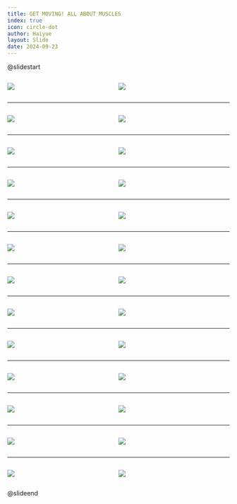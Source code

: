 ```yaml
---
title: GET MOVING! ALL ABOUT MUSCLES
index: true
icon: circle-dot
author: Haiyue
layout: Slide
date: 2024-09-23
---
```

 
@slidestart

<div style="display:flex">
<div style="flex:1">

![](https://raw.githubusercontent.com/yclord/reading/refs/heads/master/english/Level-U/GET%20MOVING!%20ALL%20ABOUT%20MUSCLES/001.webp)
</div>
<div style="flex:1">

![](https://raw.githubusercontent.com/yclord/reading/refs/heads/master/english/Level-U/GET%20MOVING!%20ALL%20ABOUT%20MUSCLES/002.webp)
</div>
</div>

---

<div style="display:flex">
<div style="flex:1">

![](https://raw.githubusercontent.com/yclord/reading/refs/heads/master/english/Level-U/GET%20MOVING!%20ALL%20ABOUT%20MUSCLES/003.webp)
</div>
<div style="flex:1">

![](https://raw.githubusercontent.com/yclord/reading/refs/heads/master/english/Level-U/GET%20MOVING!%20ALL%20ABOUT%20MUSCLES/004.webp)
</div>
</div>

---

<div style="display:flex">
<div style="flex:1">

![](https://raw.githubusercontent.com/yclord/reading/refs/heads/master/english/Level-U/GET%20MOVING!%20ALL%20ABOUT%20MUSCLES/005.webp)
</div>
<div style="flex:1">

![](https://raw.githubusercontent.com/yclord/reading/refs/heads/master/english/Level-U/GET%20MOVING!%20ALL%20ABOUT%20MUSCLES/006.webp)
</div>
</div>

---

<div style="display:flex">
<div style="flex:1">

![](https://raw.githubusercontent.com/yclord/reading/refs/heads/master/english/Level-U/GET%20MOVING!%20ALL%20ABOUT%20MUSCLES/007.webp)
</div>
<div style="flex:1">

![](https://raw.githubusercontent.com/yclord/reading/refs/heads/master/english/Level-U/GET%20MOVING!%20ALL%20ABOUT%20MUSCLES/008.webp)
</div>
</div>

---

<div style="display:flex">
<div style="flex:1">

![](https://raw.githubusercontent.com/yclord/reading/refs/heads/master/english/Level-U/GET%20MOVING!%20ALL%20ABOUT%20MUSCLES/009.webp)
</div>
<div style="flex:1">

![](https://raw.githubusercontent.com/yclord/reading/refs/heads/master/english/Level-U/GET%20MOVING!%20ALL%20ABOUT%20MUSCLES/010.webp)
</div>
</div>

---

<div style="display:flex">
<div style="flex:1">

![](https://raw.githubusercontent.com/yclord/reading/refs/heads/master/english/Level-U/GET%20MOVING!%20ALL%20ABOUT%20MUSCLES/011.webp)
</div>
<div style="flex:1">

![](https://raw.githubusercontent.com/yclord/reading/refs/heads/master/english/Level-U/GET%20MOVING!%20ALL%20ABOUT%20MUSCLES/012.webp)
</div>
</div>

---

<div style="display:flex">
<div style="flex:1">

![](https://raw.githubusercontent.com/yclord/reading/refs/heads/master/english/Level-U/GET%20MOVING!%20ALL%20ABOUT%20MUSCLES/013.webp)
</div>
<div style="flex:1">

![](https://raw.githubusercontent.com/yclord/reading/refs/heads/master/english/Level-U/GET%20MOVING!%20ALL%20ABOUT%20MUSCLES/014.webp)
</div>
</div>

---

<div style="display:flex">
<div style="flex:1">

![](https://raw.githubusercontent.com/yclord/reading/refs/heads/master/english/Level-U/GET%20MOVING!%20ALL%20ABOUT%20MUSCLES/015.webp)
</div>
<div style="flex:1">

![](https://raw.githubusercontent.com/yclord/reading/refs/heads/master/english/Level-U/GET%20MOVING!%20ALL%20ABOUT%20MUSCLES/016.webp)
</div>
</div>

---

<div style="display:flex">
<div style="flex:1">

![](https://raw.githubusercontent.com/yclord/reading/refs/heads/master/english/Level-U/GET%20MOVING!%20ALL%20ABOUT%20MUSCLES/017.webp)
</div>
<div style="flex:1">

![](https://raw.githubusercontent.com/yclord/reading/refs/heads/master/english/Level-U/GET%20MOVING!%20ALL%20ABOUT%20MUSCLES/018.webp)
</div>
</div>

---

<div style="display:flex">
<div style="flex:1">

![](https://raw.githubusercontent.com/yclord/reading/refs/heads/master/english/Level-U/GET%20MOVING!%20ALL%20ABOUT%20MUSCLES/019.webp)
</div>
<div style="flex:1">

![](https://raw.githubusercontent.com/yclord/reading/refs/heads/master/english/Level-U/GET%20MOVING!%20ALL%20ABOUT%20MUSCLES/020.webp)
</div>
</div>

---

<div style="display:flex">
<div style="flex:1">

![](https://raw.githubusercontent.com/yclord/reading/refs/heads/master/english/Level-U/GET%20MOVING!%20ALL%20ABOUT%20MUSCLES/021.webp)
</div>
<div style="flex:1">

![](https://raw.githubusercontent.com/yclord/reading/refs/heads/master/english/Level-U/GET%20MOVING!%20ALL%20ABOUT%20MUSCLES/022.webp)
</div>
</div>

---

<div style="display:flex">
<div style="flex:1">

![](https://raw.githubusercontent.com/yclord/reading/refs/heads/master/english/Level-U/GET%20MOVING!%20ALL%20ABOUT%20MUSCLES/023.webp)
</div>
<div style="flex:1">

![](https://raw.githubusercontent.com/yclord/reading/refs/heads/master/english/Level-U/GET%20MOVING!%20ALL%20ABOUT%20MUSCLES/024.webp)
</div>
</div>

---

<div style="display:flex">
<div style="flex:1">

![](https://raw.githubusercontent.com/yclord/reading/refs/heads/master/english/Level-U/GET%20MOVING!%20ALL%20ABOUT%20MUSCLES/025.webp)
</div>
<div style="flex:1">

![](https://raw.githubusercontent.com/yclord/reading/refs/heads/master/english/Level-U/GET%20MOVING!%20ALL%20ABOUT%20MUSCLES/026.webp)
</div>
</div>

@slideend